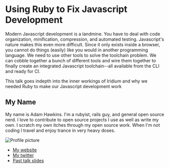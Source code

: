 # Using Ruby to Fix Javascript Development

Modern Javascript development is a landmine. You have to deal with code
organization, minification, compression, and automated testing.
Javascript's nature makes this even more difficult. Since it only exists
inside a browser, you cannot do things (easily) like you would in
another programming language. We need to use other tools to solve the
toolchain problem. We can cobble together a bunch of different tools and
wire them together to finally create an integrated Javascript
toolchain--all available from the CLI and ready for CI.

This talk goes indepth into the inner workings of Iridium and why we
needed Ruby to make our Javascript development work

## My Name

My name is Adam Hawkins. I'm a rubyist, rails guy, and general
open source nerd. I love to contribute to open source projects I use as
well as write my own. I scratch my own itches through my open source
work. When I'm not coding I travel and enjoy trance in very heavy doses.

![Profile picture](https://raw.github.com/twinturbo/talks/master/headshot1.jpeg)

- [My website](http://broadcastingadam.com)
- [My twitter](https://twitter.com/adman65)
- [Past talk slides](https://speakerdeck.com/u/twinturbo)
